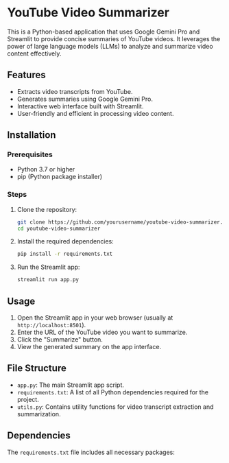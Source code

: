 # YouTube Video Summarizer

This is a Python-based application that uses Google Gemini Pro and Streamlit to provide concise summaries of YouTube videos. It leverages the power of large language models (LLMs) to analyze and summarize video content effectively.

## Features

- Extracts video transcripts from YouTube.
- Generates summaries using Google Gemini Pro.
- Interactive web interface built with Streamlit.
- User-friendly and efficient in processing video content.

## Installation

### Prerequisites

- Python 3.7 or higher
- pip (Python package installer)

### Steps

1. Clone the repository:
    ```bash
    git clone https://github.com/yourusername/youtube-video-summarizer.git
    cd youtube-video-summarizer
    ```

2. Install the required dependencies:
    ```bash
    pip install -r requirements.txt
    ```

3. Run the Streamlit app:
    ```bash
    streamlit run app.py
    ```

## Usage

1. Open the Streamlit app in your web browser (usually at `http://localhost:8501`).
2. Enter the URL of the YouTube video you want to summarize.
3. Click the "Summarize" button.
4. View the generated summary on the app interface.

## File Structure

- `app.py`: The main Streamlit app script.
- `requirements.txt`: A list of all Python dependencies required for the project.
- `utils.py`: Contains utility functions for video transcript extraction and summarization.

## Dependencies

The `requirements.txt` file includes all necessary packages:
